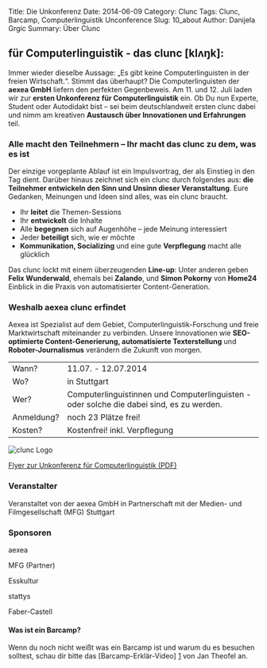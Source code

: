 Title: Die Unkonferenz
Date: 2014-06-09
Category: Clunc
Tags: Clunc, Barcamp, Computerlinguistik Unconference
Slug: 10_about
Author: Danijela Grgic
Summary: Über Clunc


## für Computerlinguistik - das clunc [klʌŋk]: 

Immer wieder dieselbe Aussage: „Es gibt keine Computerlinguisten in der freien Wirtschaft.“. Stimmt das überhaupt? Die Computerlinguisten der **aexea GmbH** liefern den perfekten Gegenbeweis. Am 11. und 12. Juli laden wir zur **ersten Unkonferenz für Computerlinguistik** ein. Ob Du nun Experte, Student oder Autodidakt bist – sei beim deutschlandweit ersten clunc dabei und nimm am kreativen **Austausch über Innovationen und Erfahrungen** teil.


### Alle macht den Teilnehmern – Ihr macht das clunc zu dem, was es ist

Der einzige vorgeplante Ablauf ist ein Impulsvortrag, der als Einstieg in den Tag dient. Darüber hinaus zeichnet sich ein clunc durch folgendes aus: **die Teilnehmer entwickeln den Sinn und Unsinn dieser Veranstaltung**. Eure Gedanken, Meinungen und Ideen sind alles, was ein clunc braucht.

* Ihr **leitet** die Themen-Sessions
* Ihr **entwickelt** die Inhalte
* Alle **begegnen** sich auf Augenhöhe – jede Meinung interessiert
* Jeder **beteiligt** sich, wie er möchte
* **Kommunikation, Socializing** und eine gute **Verpflegung** macht alle glücklich

Das clunc lockt mit einem überzeugenden **Line-up**: 
Unter anderen geben **Felix Wunderwald**, ehemals bei **Zalando**, und **Simon Pokorny** von **Home24** Einblick in die Praxis von automatisierter Content-Generation.


### Weshalb aexea clunc erfindet

Aexea ist Spezialist auf dem Gebiet, Computerlinguistik-Forschung und freie Marktwirtschaft miteinander zu verbinden. Unsere Innovationen wie **SEO-optimierte Content-Generierung, automatisierte Texterstellung** und **Roboter-Journalismus** verändern die Zukunft von morgen.


<table>
    <tr>
        <td>Wann?</td>
        <td>11.07. - 12.07.2014</td>
    </tr>
        <tr>
        <td>Wo?</td>
        <td>in Stuttgart</td>
    </tr>
        <tr>
        <td>Wer?</td>
        <td>Computerlinguistinnen und Computerlinguisten - oder solche die dabei sind, es zu werden.</td>
    </tr>
        <tr>
        <td>Anmeldung?</td>
        <td>noch 23 Plätze frei!</td>
    </tr>
        <tr>
        <td>Kosten?</td>
        <td>Kostenfrei! inkl. Verpflegung</td>
    </tr>
</table>


![clunc Logo](https://s3-eu-west-1.amazonaws.com/uploads-eu.hipchat.com/81297/586215/087RZFJMRzWSen7/clunc%20logo%20claim.png)


[Flyer zur Unkonferenz für Computerlinguistik (PDF)](https://s3-eu-west-1.amazonaws.com/uploads-eu.hipchat.com/81297/884222/8IfiR3tANBcmfEB/clunc_flyer_210x60_final_3mm.pdf)




### Veranstalter
Veranstaltet von der aexea GmbH in Partnerschaft mit der Medien- und Filmgesellschaft (MFG) Stuttgart

### Sponsoren
aexea

MFG (Partner)

Esskultur

stattys

Faber-Castell


#### Was ist ein Barcamp?
Wenn du noch nicht weißt was ein Barcamp ist und warum du es besuchen solltest, schau dir bitte das [Barcamp-Erklär-Video] [1] von Jan Theofel an.

[1]: https://www.youtube.com/watch?v=q6UenIRb0Yk
